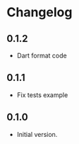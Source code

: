 # Changelog

## 0.1.2

- Dart format code


## 0.1.1

- Fix tests example


## 0.1.0

- Initial version.

